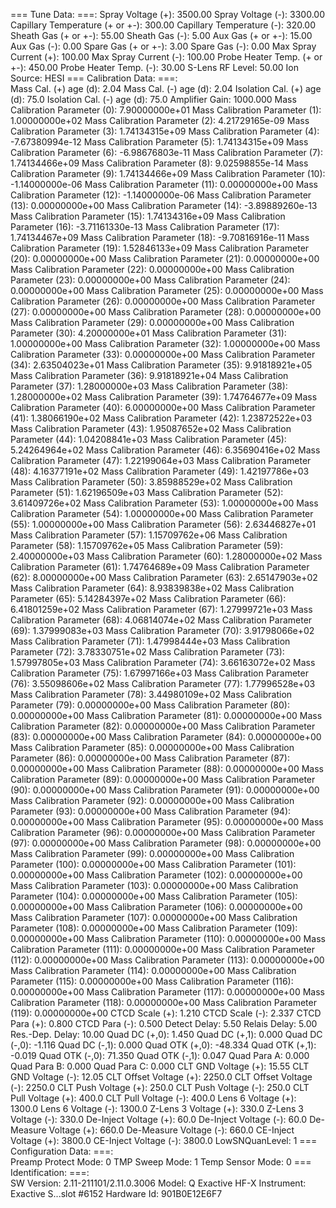 

=== Tune Data: ===:	
Spray Voltage (+):	3500.00
Spray Voltage (-):	3300.00
Capillary Temperature (+ or +-):	300.00
Capillary Temperature (-):	320.00
Sheath Gas (+ or +-):	55.00
Sheath Gas (-):	5.00
Aux Gas (+ or +-):	15.00
Aux Gas (-):	0.00
Spare Gas (+ or +-):	3.00
Spare Gas (-):	0.00
Max Spray Current (+):	100.00
Max Spray Current (-):	100.00
Probe Heater Temp. (+ or +-):	450.00
Probe Heater Temp. (-):	30.00
S-Lens RF Level:	50.00
Ion Source:	HESI
=== Calibration Data: ===:	
Mass Cal. (+) age (d):	2.04
Mass Cal. (-) age (d):	2.04
Isolation Cal. (+) age (d):	75.0
Isolation Cal. (-) age (d):	75.0
Amplifier Gain:	1000.000
Mass Calibration Parameter (0):	7.90000000e+01
Mass Calibration Parameter (1):	1.00000000e+02
Mass Calibration Parameter (2):	4.21729165e-09
Mass Calibration Parameter (3):	1.74134315e+09
Mass Calibration Parameter (4):	-7.67380994e-12
Mass Calibration Parameter (5):	1.74134315e+09
Mass Calibration Parameter (6):	-6.98676803e-11
Mass Calibration Parameter (7):	1.74134466e+09
Mass Calibration Parameter (8):	9.02598855e-14
Mass Calibration Parameter (9):	1.74134466e+09
Mass Calibration Parameter (10):	-1.14000000e-06
Mass Calibration Parameter (11):	0.00000000e+00
Mass Calibration Parameter (12):	-1.14000000e-06
Mass Calibration Parameter (13):	0.00000000e+00
Mass Calibration Parameter (14):	-3.89889260e-13
Mass Calibration Parameter (15):	1.74134316e+09
Mass Calibration Parameter (16):	-3.71161330e-13
Mass Calibration Parameter (17):	1.74134467e+09
Mass Calibration Parameter (18):	-9.70816916e-11
Mass Calibration Parameter (19):	1.52846133e+09
Mass Calibration Parameter (20):	0.00000000e+00
Mass Calibration Parameter (21):	0.00000000e+00
Mass Calibration Parameter (22):	0.00000000e+00
Mass Calibration Parameter (23):	0.00000000e+00
Mass Calibration Parameter (24):	0.00000000e+00
Mass Calibration Parameter (25):	0.00000000e+00
Mass Calibration Parameter (26):	0.00000000e+00
Mass Calibration Parameter (27):	0.00000000e+00
Mass Calibration Parameter (28):	0.00000000e+00
Mass Calibration Parameter (29):	0.00000000e+00
Mass Calibration Parameter (30):	4.20000000e+01
Mass Calibration Parameter (31):	1.00000000e+00
Mass Calibration Parameter (32):	1.00000000e+00
Mass Calibration Parameter (33):	0.00000000e+00
Mass Calibration Parameter (34):	2.63504023e+01
Mass Calibration Parameter (35):	9.91818921e+05
Mass Calibration Parameter (36):	9.91818921e+04
Mass Calibration Parameter (37):	1.28000000e+03
Mass Calibration Parameter (38):	1.28000000e+02
Mass Calibration Parameter (39):	1.74764677e+09
Mass Calibration Parameter (40):	6.00000000e+00
Mass Calibration Parameter (41):	1.38066190e+02
Mass Calibration Parameter (42):	1.23872522e+03
Mass Calibration Parameter (43):	1.95087652e+02
Mass Calibration Parameter (44):	1.04208841e+03
Mass Calibration Parameter (45):	5.24264964e+02
Mass Calibration Parameter (46):	6.35690416e+02
Mass Calibration Parameter (47):	1.22199064e+03
Mass Calibration Parameter (48):	4.16377191e+02
Mass Calibration Parameter (49):	1.42197786e+03
Mass Calibration Parameter (50):	3.85988529e+02
Mass Calibration Parameter (51):	1.62196509e+03
Mass Calibration Parameter (52):	3.61409726e+02
Mass Calibration Parameter (53):	1.00000000e+00
Mass Calibration Parameter (54):	1.00000000e+00
Mass Calibration Parameter (55):	1.00000000e+00
Mass Calibration Parameter (56):	2.63446827e+01
Mass Calibration Parameter (57):	1.15709762e+06
Mass Calibration Parameter (58):	1.15709762e+05
Mass Calibration Parameter (59):	2.40000000e+03
Mass Calibration Parameter (60):	1.28000000e+02
Mass Calibration Parameter (61):	1.74764689e+09
Mass Calibration Parameter (62):	8.00000000e+00
Mass Calibration Parameter (63):	2.65147903e+02
Mass Calibration Parameter (64):	8.93839838e+02
Mass Calibration Parameter (65):	5.14284397e+02
Mass Calibration Parameter (66):	6.41801259e+02
Mass Calibration Parameter (67):	1.27999721e+03
Mass Calibration Parameter (68):	4.06814074e+02
Mass Calibration Parameter (69):	1.37999083e+03
Mass Calibration Parameter (70):	3.91798066e+02
Mass Calibration Parameter (71):	1.47998444e+03
Mass Calibration Parameter (72):	3.78330751e+02
Mass Calibration Parameter (73):	1.57997805e+03
Mass Calibration Parameter (74):	3.66163072e+02
Mass Calibration Parameter (75):	1.67997166e+03
Mass Calibration Parameter (76):	3.55098606e+02
Mass Calibration Parameter (77):	1.77996528e+03
Mass Calibration Parameter (78):	3.44980109e+02
Mass Calibration Parameter (79):	0.00000000e+00
Mass Calibration Parameter (80):	0.00000000e+00
Mass Calibration Parameter (81):	0.00000000e+00
Mass Calibration Parameter (82):	0.00000000e+00
Mass Calibration Parameter (83):	0.00000000e+00
Mass Calibration Parameter (84):	0.00000000e+00
Mass Calibration Parameter (85):	0.00000000e+00
Mass Calibration Parameter (86):	0.00000000e+00
Mass Calibration Parameter (87):	0.00000000e+00
Mass Calibration Parameter (88):	0.00000000e+00
Mass Calibration Parameter (89):	0.00000000e+00
Mass Calibration Parameter (90):	0.00000000e+00
Mass Calibration Parameter (91):	0.00000000e+00
Mass Calibration Parameter (92):	0.00000000e+00
Mass Calibration Parameter (93):	0.00000000e+00
Mass Calibration Parameter (94):	0.00000000e+00
Mass Calibration Parameter (95):	0.00000000e+00
Mass Calibration Parameter (96):	0.00000000e+00
Mass Calibration Parameter (97):	0.00000000e+00
Mass Calibration Parameter (98):	0.00000000e+00
Mass Calibration Parameter (99):	0.00000000e+00
Mass Calibration Parameter (100):	0.00000000e+00
Mass Calibration Parameter (101):	0.00000000e+00
Mass Calibration Parameter (102):	0.00000000e+00
Mass Calibration Parameter (103):	0.00000000e+00
Mass Calibration Parameter (104):	0.00000000e+00
Mass Calibration Parameter (105):	0.00000000e+00
Mass Calibration Parameter (106):	0.00000000e+00
Mass Calibration Parameter (107):	0.00000000e+00
Mass Calibration Parameter (108):	0.00000000e+00
Mass Calibration Parameter (109):	0.00000000e+00
Mass Calibration Parameter (110):	0.00000000e+00
Mass Calibration Parameter (111):	0.00000000e+00
Mass Calibration Parameter (112):	0.00000000e+00
Mass Calibration Parameter (113):	0.00000000e+00
Mass Calibration Parameter (114):	0.00000000e+00
Mass Calibration Parameter (115):	0.00000000e+00
Mass Calibration Parameter (116):	0.00000000e+00
Mass Calibration Parameter (117):	0.00000000e+00
Mass Calibration Parameter (118):	0.00000000e+00
Mass Calibration Parameter (119):	0.00000000e+00
CTCD Scale (+):	1.210
CTCD Scale (-):	2.337
CTCD Para (+):	0.800
CTCD Para (-):	0.500
Detect Delay:	5.50
Relais Delay:	5.00
Res.-Dep. Delay:	10.00
Quad DC (+,0):	1.450
Quad DC (+,1):	0.000
Quad DC (-,0):	-1.116
Quad DC (-,1):	0.000
Quad OTK (+,0):	-48.334
Quad OTK (+,1):	-0.019
Quad OTK (-,0):	71.350
Quad OTK (-,1):	0.047
Quad Para A:	0.000
Quad Para B:	0.000
Quad Para C:	0.000
CLT GND Voltage (+):	15.55
CLT GND Voltage (-):	12.05
CLT Offset Voltage (+):	2250.0
CLT Offset Voltage (-):	2250.0
CLT Push Voltage (+):	250.0
CLT Push Voltage (-):	250.0
CLT Pull Voltage (+):	400.0
CLT Pull Voltage (-):	400.0
Lens 6 Voltage (+):	1300.0
Lens 6 Voltage (-):	1300.0
Z-Lens 3 Voltage (+):	330.0
Z-Lens 3 Voltage (-):	330.0
De-Inject Voltage (+):	60.0
De-Inject Voltage (-):	60.0
De-Measure Voltage (+):	660.0
De-Measure Voltage (-):	660.0
CE-Inject Voltage (+):	3800.0
CE-Inject Voltage (-):	3800.0
LowSNQuanLevel:	1
=== Configuration Data: ===:	
Preamp Protect Mode:	0
TMP Sweep Mode:	1
Temp Sensor Mode:	0
=== Identification: ===:	
SW Version:	2.11-211101/2.11.0.3006
Model:	Q Exactive HF-X
Instrument:	Exactive S...slot #6152
Hardware Id:	901B0E12E6F7
